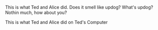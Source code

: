 This is what Ted and Alice did.
Does it smell like updog?
What's updog?
Nothin much, how about you?

This is what Ted and Alice did on Ted's Computer